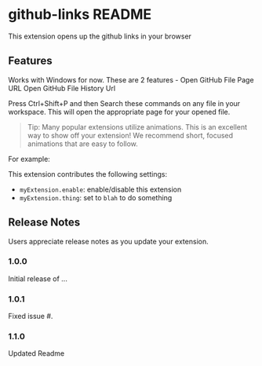 # github-links README
This extension opens up the github links in your browser

## Features

Works with Windows for now. These are 2 features -
Open GitHub File Page URL
Open GitHub File History Url

Press Ctrl+Shift+P and then Search these commands on any file in your workspace.
This will open the appropriate page for your opened file.

> Tip: Many popular extensions utilize animations. This is an excellent way to show off your extension! We recommend short, focused animations that are easy to follow.


For example:

This extension contributes the following settings:

* `myExtension.enable`: enable/disable this extension
* `myExtension.thing`: set to `blah` to do something

## Release Notes

Users appreciate release notes as you update your extension.

### 1.0.0

Initial release of ...

### 1.0.1

Fixed issue #.

### 1.1.0

Updated Readme
